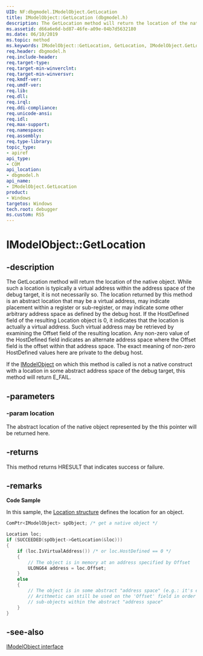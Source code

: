 ```yaml
---
UID: NF:dbgmodel.IModelObject.GetLocation
title: IModelObject::GetLocation (dbgmodel.h)
description: The GetLocation method will return the location of the native object. While such a location is typically a virtual address within the address space of the debug target, it is not necessarily so.
ms.assetid: d66a6e6d-bd87-46fe-a09e-04b7d5632180
ms.date: 06/10/2019
ms.topic: method
ms.keywords: IModelObject::GetLocation, GetLocation, IModelObject.GetLocation, IModelObject::GetLocation, IModelObject.GetLocation
req.header: dbgmodel.h
req.include-header:
req.target-type:
req.target-min-winverclnt:
req.target-min-winversvr:
req.kmdf-ver:
req.umdf-ver:
req.lib:
req.dll:
req.irql: 
req.ddi-compliance:
req.unicode-ansi:
req.idl:
req.max-support:
req.namespace:
req.assembly:
req.type-library: 
topic_type: 
- apiref
api_type: 
- COM
api_location: 
- dbgmodel.h
api_name: 
- IModelObject.GetLocation
product:
- Windows
targetos: Windows
tech.root: debugger
ms.custom: RS5
---
```


# IModelObject::GetLocation

## -description

The GetLocation method will return the location of the native object. While such a location is typically a virtual address within the address space of the debug target, it is not necessarily so. The location returned by this method is an abstract location that may be a virtual address, may indicate placement within a register or sub-register, or may indicate some other arbitrary address space as defined by the debug host. If the HostDefined field of the resulting Location object is 0, it indicates that the location is actually a virtual address. Such virtual address may be retrieved by examining the Offset field of the resulting location. Any non-zero value of the HostDefined field indicates an alternate address space where the Offset field is the offset within that address space. The exact meaning of non-zero HostDefined values here are private to the debug host. 

If the [IModelObject](nn-dbgmodel-imodelobject.md) on which this method is called is not a native construct with a location in some abstract address space of the debug target, this method will return E_FAIL. 

## -parameters

### -param location

The abstract location of the native object represented by the this pointer will be returned here.

## -returns

This method returns HRESULT that indicates success or failure.

## -remarks

**Code Sample**

In this sample, the [Location structure](ns-dbgmodel-location.md) defines the location for an object.

```cpp
ComPtr<IModelObject> spObject; /* get a native object */

Location loc;
if (SUCCEEDED(spObject->GetLocation(&loc)))
{
    if (loc.IsVirtualAddress()) /* or loc.HostDefined == 0 */
    {
        // The object is in memory at an address specified by Offset
        ULONG64 address = loc.Offset;
    }
    else
    {
        // The object is in some abstract "address space" (e.g.: it's enregistered).  
        // Arithmetic can still be used on the 'Offset' field in order to access
        // sub-objects within the abstract "address space"
    }
}
```

## -see-also

[IModelObject interface](nn-dbgmodel-imodelobject.md)
